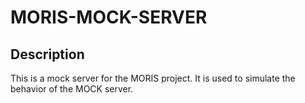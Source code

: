 # MORIS-MOCK-SERVER

## Description

This is a mock server for the MORIS project. It is used to simulate the behavior of the MOCK server.
